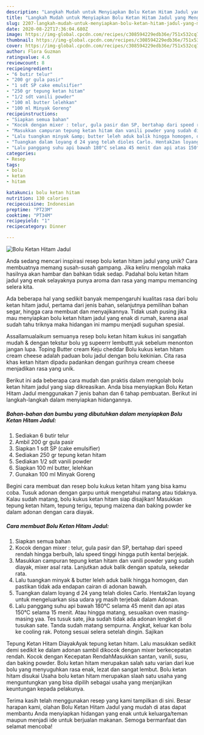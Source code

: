```yaml
---
description: "Langkah Mudah untuk Menyiapkan Bolu Ketan Hitam Jadul yang Menggugah Selera"
title: "Langkah Mudah untuk Menyiapkan Bolu Ketan Hitam Jadul yang Menggugah Selera"
slug: 2207-langkah-mudah-untuk-menyiapkan-bolu-ketan-hitam-jadul-yang-menggugah-selera
date: 2020-08-22T17:36:04.680Z
image: https://img-global.cpcdn.com/recipes/c308594229edb36e/751x532cq70/bolu-ketan-hitam-jadul-foto-resep-utama.jpg
thumbnail: https://img-global.cpcdn.com/recipes/c308594229edb36e/751x532cq70/bolu-ketan-hitam-jadul-foto-resep-utama.jpg
cover: https://img-global.cpcdn.com/recipes/c308594229edb36e/751x532cq70/bolu-ketan-hitam-jadul-foto-resep-utama.jpg
author: Flora Guzman
ratingvalue: 4.6
reviewcount: 8
recipeingredient:
- "6 butir telur"
- "200 gr gula pasir"
- "1 sdt SP cake emulsifier"
- "250 gr tepung ketan hitam"
- "1/2 sdt vanili powder"
- "100 ml butter lelehkan"
- "100 ml Minyak Goreng"
recipeinstructions:
- "Siapkan semua bahan"
- "Kocok dengan mixer : telur, gula pasir dan SP, bertahap dari speed rendah hingga berbuih, lalu speed tinggi hingga putih kental berjejak."
- "Masukkan campuran tepung ketan hitam dan vanili powder yang sudah diayak, mixer asal rata. Lanjutkan aduk balik dengan spatula, sekedar rata."
- "Lalu tuangkan minyak &amp; butter leleh aduk balik hingga homogen, dan pastikan tidak ada endapan cairan di adonan bawah."
- "Tuangkan dalam loyang d 24 yang telah dioles Carlo. Hentak2an loyang untuk mengeluarkan sisa udara yg masih terjebak dalam Adonan."
- "Lalu panggang suhu api bawah 180°C selama 45 menit dan api atas 150°C selama 15 menit. Atau hingga matang, sesuaikan oven masing-masing yaa. Tes tusuk sate, jika sudah tidak ada adonan lengket di tusukan sate. Tanda sudah matang sempurna. Angkat, keluar kan bolu ke cooling rak. Potong sesuai selera setelah dingin. Sajikan"
categories:
- Resep
tags:
- bolu
- ketan
- hitam

katakunci: bolu ketan hitam 
nutrition: 130 calories
recipecuisine: Indonesian
preptime: "PT23M"
cooktime: "PT34M"
recipeyield: "1"
recipecategory: Dinner

---
```



![Bolu Ketan Hitam Jadul](https://img-global.cpcdn.com/recipes/c308594229edb36e/751x532cq70/bolu-ketan-hitam-jadul-foto-resep-utama.jpg)

Anda sedang mencari inspirasi resep bolu ketan hitam jadul yang unik? Cara membuatnya memang susah-susah gampang. Jika keliru mengolah maka hasilnya akan hambar dan bahkan tidak sedap. Padahal bolu ketan hitam jadul yang enak selayaknya punya aroma dan rasa yang mampu memancing selera kita.

Ada beberapa hal yang sedikit banyak mempengaruhi kualitas rasa dari bolu ketan hitam jadul, pertama dari jenis bahan, selanjutnya pemilihan bahan segar, hingga cara membuat dan menyajikannya. Tidak usah pusing jika mau menyiapkan bolu ketan hitam jadul yang enak di rumah, karena asal sudah tahu triknya maka hidangan ini mampu menjadi suguhan spesial.

Assallamualaikum semuanya resep bolu ketan hitam kukus ini sangatlah mudah &amp; dengan tekstur bolu yg supeerrr lembuttt.yuk sebelum menonton jangan lupa. Toping Butter cream Keju cheddar Bolu kukus ketan hitam cream cheese adalah paduan bolu jadul dengan bolu kekinian. Cita rasa khas ketan hitam dipadu padankan dengan gurihnya cream cheese menjadikan rasa yang unik.


Berikut ini ada beberapa cara mudah dan praktis dalam mengolah bolu ketan hitam jadul yang siap dikreasikan. Anda bisa menyiapkan Bolu Ketan Hitam Jadul menggunakan 7 jenis bahan dan 6 tahap pembuatan. Berikut ini langkah-langkah dalam menyiapkan hidangannya.

<!--inarticleads1-->

##### Bahan-bahan dan bumbu yang dibutuhkan dalam menyiapkan Bolu Ketan Hitam Jadul:

1. Sediakan 6 butir telur
1. Ambil 200 gr gula pasir
1. Siapkan 1 sdt SP (cake emulsifier)
1. Sediakan 250 gr tepung ketan hitam
1. Sediakan 1/2 sdt vanili powder
1. Siapkan 100 ml butter, lelehkan
1. Gunakan 100 ml Minyak Goreng


Begini cara membuat dan resep bolu kukus ketan hitam yang bisa kamu coba. Tusuk adonan dengan garpu untuk mengetahui matang atau tidaknya. Kalau sudah matang, bolu kukus ketan hitam siap disajikan! Masukkan tepung ketan hitam, tepung terigu, tepung maizena dan baking powder ke dalam adonan dengan cara diayak. 

<!--inarticleads2-->

##### Cara membuat Bolu Ketan Hitam Jadul:

1. Siapkan semua bahan
1. Kocok dengan mixer : telur, gula pasir dan SP, bertahap dari speed rendah hingga berbuih, lalu speed tinggi hingga putih kental berjejak.
1. Masukkan campuran tepung ketan hitam dan vanili powder yang sudah diayak, mixer asal rata. Lanjutkan aduk balik dengan spatula, sekedar rata.
1. Lalu tuangkan minyak &amp; butter leleh aduk balik hingga homogen, dan pastikan tidak ada endapan cairan di adonan bawah.
1. Tuangkan dalam loyang d 24 yang telah dioles Carlo. Hentak2an loyang untuk mengeluarkan sisa udara yg masih terjebak dalam Adonan.
1. Lalu panggang suhu api bawah 180°C selama 45 menit dan api atas 150°C selama 15 menit. Atau hingga matang, sesuaikan oven masing-masing yaa. Tes tusuk sate, jika sudah tidak ada adonan lengket di tusukan sate. Tanda sudah matang sempurna. Angkat, keluar kan bolu ke cooling rak. Potong sesuai selera setelah dingin. Sajikan


Tepung Ketan Hitam DiayakAyak tepung ketan hitam. Lalu masukkan sedikit demi sedikit ke dalam adonan sambil dikocok dengan mixer berkecepatan rendah. Kocok dengan Kecepatan RendahMasukkan santan, vanili, susu, dan baking powder. Bolu ketan hitam merupakan salah satu varian dari kue bolu yang menyuguhkan rasa enak, lezat dan sangat lembut. Bolu ketan hitam disukai Usaha bolu ketan hitam merupakan slaah satu usaha yang menguntungkan yang bisa dipilih sebagai usaha yang menjanjikan keuntungan kepada pelakunya. 

Terima kasih telah menggunakan resep yang kami tampilkan di sini. Besar harapan kami, olahan Bolu Ketan Hitam Jadul yang mudah di atas dapat membantu Anda menyiapkan hidangan yang enak untuk keluarga/teman maupun menjadi ide untuk berjualan makanan. Semoga bermanfaat dan selamat mencoba!
